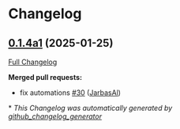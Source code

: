 # Changelog

## [0.1.4a1](https://github.com/OpenVoiceOS/ovos-skill-youtube/tree/0.1.4a1) (2025-01-25)

[Full Changelog](https://github.com/OpenVoiceOS/ovos-skill-youtube/compare/0.1.3...0.1.4a1)

**Merged pull requests:**

- fix automations [\#30](https://github.com/OpenVoiceOS/ovos-skill-youtube/pull/30) ([JarbasAl](https://github.com/JarbasAl))



\* *This Changelog was automatically generated by [github_changelog_generator](https://github.com/github-changelog-generator/github-changelog-generator)*

